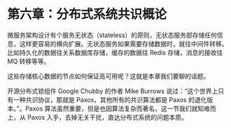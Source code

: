 # 第六章：分布式系统共识概论

微服务架构设计有个服务无状态（stateless）的原则，无状态服务部存储任何信息，这样更容易的横向扩展。无状态服务如果需要存储数据时，就往中间件转移。比如持久化的数据往关系数据库存储，缓存的数据往 Redis 存储，消息的接收往 MQ 转移等等。

这些存储核心数据的节点如何保证高可用呢？这就是本章我们要聊的话题。


开源分布式锁组件 Google Chubby 的作者 Mike Burrows 说过：“这个世界上只有一种共识协议，那就是 Paxos，其他所有的共识算法都是 Paxos 的退化版本。”。Paxos 算法虽然重要，但是也因算法复杂而著名，这一节我们就知难而上，从 Paxos 入手，去掉无关干扰，直达分布式系统的问题本质。
